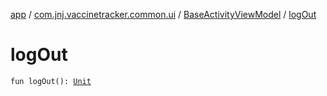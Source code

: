 [app](../../index.md) / [com.jnj.vaccinetracker.common.ui](../index.md) / [BaseActivityViewModel](index.md) / [logOut](./log-out.md)

# logOut

`fun logOut(): `[`Unit`](https://kotlinlang.org/api/latest/jvm/stdlib/kotlin/-unit/index.html)